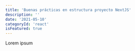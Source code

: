 ```yaml
---
title: 'Buenas prácticas en estructura proyecto NextJS'
description: ''
date: '2021-05-10'
categoryId: 'react'
isFeatured: true
---
```


Lorem ipsum